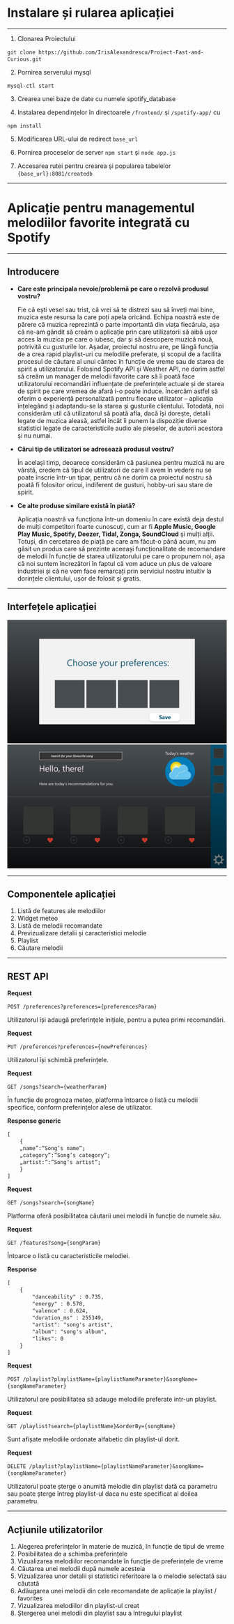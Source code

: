 # Instalare și rularea aplicației
----

1. Clonarea Proiectului
 ```
git clone https://github.com/IrisAlexandrescu/Proiect-Fast-and-Curious.git
```   
 
2. Pornirea serverului mysql
```
mysql-ctl start
```
3. Crearea unei baze de date cu numele spotify_database

4. Instalarea dependințelor în directoarele `/frontend/` și `/spotify-app/` cu 
```
npm install 
```

5. Modificarea URL-ului de redirect `base_url`

6. Pornirea proceselor de server `npm start` și `node app.js`

7. Accesarea rutei pentru crearea și popularea tabelelor
`{base_url}:8081/createdb`

----

# Aplicație pentru managementul melodiilor favorite integrată cu Spotify

----
## Introducere

* **Care este principala nevoie/problemă pe care o rezolvă produsul vostru?**

   Fie că ești vesel sau trist, că vrei să te distrezi sau să înveți mai bine, muzica este resursa la care poți apela oricând. Echipa noastră este de părere că muzica reprezintă o parte importantă din viața fiecăruia, așa că ne-am gândit să creăm o aplicație prin care utilizatorii să aibă ușor acces la muzica pe care o iubesc, dar și să descopere muzică nouă, potrivită cu gusturile lor. Așadar, proiectul nostru are, pe lângă funcția de a crea rapid playlist-uri cu melodiile preferate, și scopul de a facilita procesul de căutare al unui cântec în funcție de vreme sau de starea de spirit a utilizatorului. Folosind Spotify API și Weather API, ne dorim astfel să creăm un manager de melodii favorite care să îi poată face utilizatorului recomandări influențate de preferințele actuale și de starea de spirit pe care vremea de afară i-o poate induce. Încercăm astfel să oferim o experiență personalizată pentru fiecare utilizator – aplicația înțelegând și adaptandu-se la starea și gusturile clientului. Totodată, noi considerăm util că utilizatorul să poată afla, dacă își dorește, detalii legate de muzica aleasă, astfel încât îi punem la dispoziție diverse statistici legate de caracteristicile audio ale pieselor, de autorii acestora și nu numai. 
  
 *  **Cărui tip de utilizatori se adresează produsul vostru?** 
  
    În același timp, deoarece considerăm că pasiunea pentru muzică nu are vârstă, credem că tipul de utilizatori de care îl avem în vedere nu se poate înscrie într-un tipar, pentru că ne dorim ca proiectul nostru să poată fi folositor oricui, indiferent de gusturi, hobby-uri sau stare de spirit. 
  
 * **Ce alte produse similare există în piată?** 
  
    Aplicația noastră va funcționa într-un domeniu în care există deja destul de mulți competitori foarte cunoscuți, cum ar fi **Apple Music, Google Play Music, Spotify, Deezer, Tidal, Zonga, SoundCloud** și mulți alții. Totuși, din cercetarea de piață pe care am făcut-o până acum, nu am găsit un produs care să prezinte aceeași funcționalitate de recomandare de melodii în funcție de starea utilizatorului pe care o propunem noi, așa că noi suntem încrezători în faptul că vom aduce un plus de valoare industriei și că ne vom face remarcați prin serviciul nostru intuitiv la dorințele clientului, ușor de folosit și gratis. 


----
## Interfețele aplicației
![First page](images/one.png)
![Second page](images/two.png)

----
## Componentele aplicației
1. Listă de features ale melodiilor
2. Widget meteo
3. Listă de melodii recomandate
4. Previzualizare detalii și caracteristici melodie
5. Playlist
6. Căutare melodii

----

## REST API

**Request**

    POST /preferences?preferences={preferencesParam}

Utilizatorul își adaugă preferințele inițiale, pentru a putea primi recomandări.

**Request** 

    PUT /preferences?preferences={newPreferences}

Utilizatorul își schimbă preferințele.

**Request**

    GET /songs?search={weatherParam} 
În funcție de prognoza meteo, platforma întoarce o listă cu melodii specifice, conform preferințelor alese de utilizator.

**Response generic** 

    [
        {
        „name”:”Song’s name”;
        „category”:”Song’s category”;
        „artist:”:”Song’s artist”;
        }
    ]

**Request**

    GET /songs?search={songName}
Platforma oferă posibilitatea căutarii unei melodii în funcție de numele său.

**Request**

    GET /features?song={songParam}

Întoarce o listă cu caracteristicile melodiei.

**Response**

    [
        {
            "danceability" : 0.735,
            "energy" : 0.578,
            "valence" : 0.624,
            "duration_ms" : 255349,
            "artist": "song's artist",
            "album": "song's album",
            "likes": 0
        }
    ] 

**Request**

    POST /playlist?playlistName={playlistNameParameter}&songName={songNameParameter}
Utilizatorul are posibilitatea să adauge melodiile preferate intr-un playlist.


**Request**

    GET /playlist?search={playlistName}&orderBy={songName}
Sunt afișate melodiile ordonate alfabetic din playlist-ul dorit.


**Request**

    DELETE /playlist?playlistName={playlistNameParameter}&songName={songNameParameter}

Utilizatorul poate șterge o anumită melodie din playlist dată ca parametru sau poate șterge întreg playlist-ul daca nu este specificat al doilea parametru.


---
## Acțiunile utilizatorilor
 
1. Alegerea preferințelor în materie de muzică, în 
   funcție de tipul de vreme
1. Posibilitatea de a schimba preferințele
1. Vizualizarea melodiilor recomandate în funcție de preferințele de vreme
1. Căutarea unei melodii după numele acesteia
1. Vizualizarea unor detalii și statistici referitoare la o melodie selectată sau căutată
1. Adăugarea unei melodii din cele recomandate de aplicație la playlist / favorites
1. Vizualizarea melodiilor din playlist-ul creat
1. Ștergerea unei melodii din playlist sau a întregului playlist





